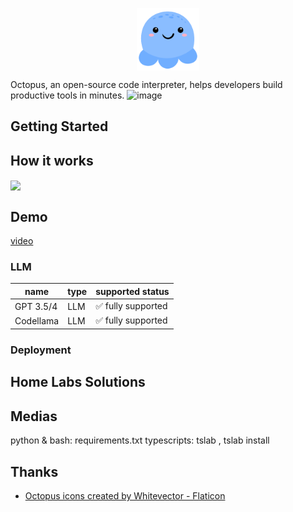<p align="center">
<img width="100px" src="./images/octopus_logo.png" align="center"/>

Octopus, an open-source code interpreter, helps developers build productive tools in minutes.
![image](https://github.com/dbpunk-labs/octopus/assets/8623385/afd4dd40-2c65-4976-ae14-95d061aac06e)



## Getting Started

## How it works

<img width="500px" src="https://github.com/dbpunk-labs/octopus/assets/8623385/3a3e158c-5af2-46e9-8da8-5e07b69f3433" align="center"/>

## Demo
[video](https://github.com/dbpunk-labs/octopus/assets/8623385/1b7a47e5-8ac9-4d42-9eb2-848b47b8db84)

### LLM

|name|type|supported status|
|----|----|----------------|
|GPT 3.5/4 | LLM | ✅ fully supported|
|Codellama | LLM | ✅ fully supported|

### Deployment

## Home Labs Solutions

## Medias
python & bash: requirements.txt
typescripts: tslab , tslab install

## Thanks

* [Octopus icons created by Whitevector - Flaticon](https://www.flaticon.com/free-icons/octopus)
